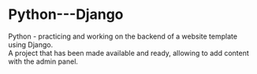 # Python---Django
Python - practicing and working on the backend of a website template using Django.  
A project that has been made available and ready, allowing to add content with the admin panel.
